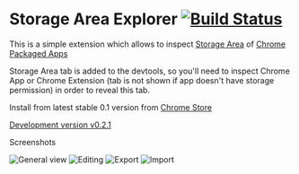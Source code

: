 # Storage Area Explorer [![Build Status](https://drone.io/github.com/jusio/storage-area-explorer/status.png)](https://drone.io/github.com/jusio/storage-area-explorer/latest)


This is a simple extension which allows to inspect [Storage Area](http://developer.chrome.com/apps/storage.html) of [Chrome Packaged Apps](http://developer.chrome.com/apps/about_apps.html)

Storage Area tab is added to the devtools, so you'll need to inspect Chrome App or Chrome Extension (tab is not shown if app doesn't have storage permission) in order to reveal this tab.


Install from latest stable 0.1 version from [Chrome Store](https://chrome.google.com/webstore/detail/storage-area-explorer/ocfjjjjhkpapocigimmppepjgfdecjkb)


[Development version v0.2.1](https://drone.io/github.com/jusio/storage-area-explorer/files)


Screenshots

![General view](https://raw.github.com/jusio/storage-area-explorer/master/screenshots/general-view.png)
![Editing](https://raw.github.com/jusio/storage-area-explorer/master/screenshots/editing.png)
![Export](https://raw.github.com/jusio/storage-area-explorer/master/screenshots/export.png)
![Import](https://raw.github.com/jusio/storage-area-explorer/master/screenshots/import.png)

